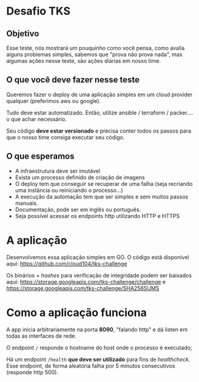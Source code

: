 # Desafio TKS

## Objetivo
Esse teste, nós mostrará um pouquinho como você pensa, como avalia alguns problemas simples, sabemos que "prova não prova nada", mas algumas ações nesse teste, são ações diárias em nosso time.

## O que você deve fazer nesse teste
Queremos fazer o deploy de uma aplicação simples em um cloud provider qualquer (preferimos aws ou google).
 
Tudo deve estar automatizado. Então, utilize ansible / terraform / packer.... o que achar necessário.

Seu código **deve estar versionado** e precisa conter todos os passos para que o nosso time consiga executar seu código.

## O que esperamos

- A infraestrutura deve ser imutável
- Exista um processo definido de criação de imagens
- O deploy tem que conseguir se recuperar de uma falha (seja recriando uma instância ou reiniciando o processo...)
- A execução da automação tem que ser simples e sem muitos passos manuais.
- Documentação, pode ser em inglês ou português.
- Seja possível acessar os endpoints http utilizando HTTP e HTTPS

A aplicação
=
Desenvolvemos essa aplicação simples em GO. O código está disponível aqui: https://github.com/cloud104/tks-challenge

Os binários + _hashes_ para verificação de integridade podem ser baixados aqui: https://storage.googleapis.com/tks-challenge/challenge e https://storage.googleapis.com/tks-challenge/SHA256SUMS

Como a aplicação funciona
==
A app inicia arbitrariamente na porta **8090**, "falando http" e dá listen em todas as interfaces de rede.

O endpoint `/` responde o hostname do host onde o processo é executado;

Há um endpoint `/health` **que deve ser utilizado** para fins de _healthcheck_. Esse endpoint, de forma aleatória falha por 5 minutos consecutivos (responde http 500).

